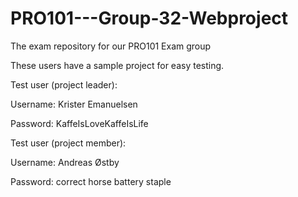 # PRO101---Group-32-Webproject
The exam repository for our PRO101 Exam group


These users have a sample project for easy testing.


Test user (project leader):

  Username: Krister Emanuelsen
  
  Password: KaffeIsLoveKaffeIsLife


Test user (project member):

  Username: Andreas Østby  
  
  Password: correct horse battery staple
